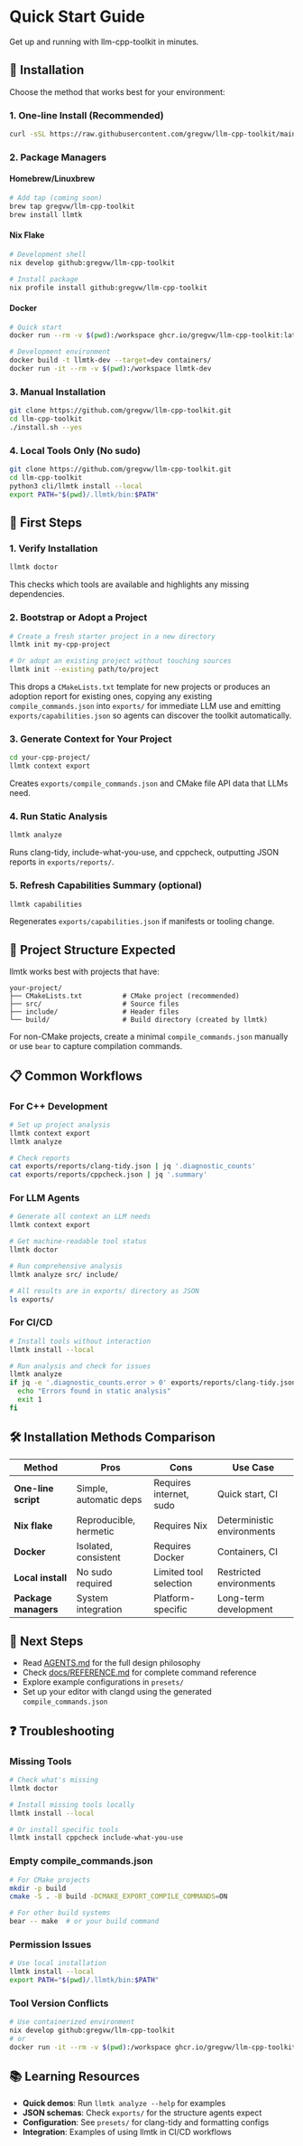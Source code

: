 # Quick Start Guide

Get up and running with llm-cpp-toolkit in minutes.

## 🚀 Installation

Choose the method that works best for your environment:

### 1. One-line Install (Recommended)
```bash
curl -sSL https://raw.githubusercontent.com/gregvw/llm-cpp-toolkit/main/install.sh | bash
```

### 2. Package Managers

#### Homebrew/Linuxbrew
```bash
# Add tap (coming soon)
brew tap gregvw/llm-cpp-toolkit
brew install llmtk
```

#### Nix Flake
```bash
# Development shell
nix develop github:gregvw/llm-cpp-toolkit

# Install package
nix profile install github:gregvw/llm-cpp-toolkit
```

#### Docker
```bash
# Quick start
docker run --rm -v $(pwd):/workspace ghcr.io/gregvw/llm-cpp-toolkit:latest

# Development environment
docker build -t llmtk-dev --target=dev containers/
docker run -it --rm -v $(pwd):/workspace llmtk-dev
```

### 3. Manual Installation
```bash
git clone https://github.com/gregvw/llm-cpp-toolkit.git
cd llm-cpp-toolkit
./install.sh --yes
```

### 4. Local Tools Only (No sudo)
```bash
git clone https://github.com/gregvw/llm-cpp-toolkit.git
cd llm-cpp-toolkit
python3 cli/llmtk install --local
export PATH="$(pwd)/.llmtk/bin:$PATH"
```

## 🔧 First Steps

### 1. Verify Installation
```bash
llmtk doctor
```
This checks which tools are available and highlights any missing dependencies.

### 2. Bootstrap or Adopt a Project
```bash
# Create a fresh starter project in a new directory
llmtk init my-cpp-project

# Or adopt an existing project without touching sources
llmtk init --existing path/to/project
```
This drops a `CMakeLists.txt` template for new projects or produces an adoption report for existing ones, copying any
existing `compile_commands.json` into `exports/` for immediate LLM use and emitting `exports/capabilities.json` so
agents can discover the toolkit automatically.

### 3. Generate Context for Your Project
```bash
cd your-cpp-project/
llmtk context export
```
Creates `exports/compile_commands.json` and CMake file API data that LLMs need.

### 4. Run Static Analysis
```bash
llmtk analyze
```
Runs clang-tidy, include-what-you-use, and cppcheck, outputting JSON reports in `exports/reports/`.

### 5. Refresh Capabilities Summary (optional)
```bash
llmtk capabilities
```
Regenerates `exports/capabilities.json` if manifests or tooling change.

## 📁 Project Structure Expected

llmtk works best with projects that have:

```
your-project/
├── CMakeLists.txt          # CMake project (recommended)
├── src/                    # Source files
├── include/                # Header files
└── build/                  # Build directory (created by llmtk)
```

For non-CMake projects, create a minimal `compile_commands.json` manually or use `bear` to capture compilation commands.

## 📋 Common Workflows

### For C++ Development
```bash
# Set up project analysis
llmtk context export
llmtk analyze

# Check reports
cat exports/reports/clang-tidy.json | jq '.diagnostic_counts'
cat exports/reports/cppcheck.json | jq '.summary'
```

### For LLM Agents
```bash
# Generate all context an LLM needs
llmtk context export

# Get machine-readable tool status
llmtk doctor

# Run comprehensive analysis
llmtk analyze src/ include/

# All results are in exports/ directory as JSON
ls exports/
```

### For CI/CD
```bash
# Install tools without interaction
llmtk install --local

# Run analysis and check for issues
llmtk analyze
if jq -e '.diagnostic_counts.error > 0' exports/reports/clang-tidy.json; then
  echo "Errors found in static analysis"
  exit 1
fi
```

## 🛠 Installation Methods Comparison

| Method | Pros | Cons | Use Case |
|--------|------|------|----------|
| **One-line script** | Simple, automatic deps | Requires internet, sudo | Quick start, CI |
| **Nix flake** | Reproducible, hermetic | Requires Nix | Deterministic environments |
| **Docker** | Isolated, consistent | Requires Docker | Containers, CI |
| **Local install** | No sudo required | Limited tool selection | Restricted environments |
| **Package managers** | System integration | Platform-specific | Long-term development |

## 🎯 Next Steps

- Read [AGENTS.md](AGENTS.md) for the full design philosophy
- Check [docs/REFERENCE.md](docs/REFERENCE.md) for complete command reference
- Explore example configurations in `presets/`
- Set up your editor with clangd using the generated `compile_commands.json`

## ❓ Troubleshooting

### Missing Tools
```bash
# Check what's missing
llmtk doctor

# Install missing tools locally
llmtk install --local

# Or install specific tools
llmtk install cppcheck include-what-you-use
```

### Empty compile_commands.json
```bash
# For CMake projects
mkdir -p build
cmake -S . -B build -DCMAKE_EXPORT_COMPILE_COMMANDS=ON

# For other build systems
bear -- make  # or your build command
```

### Permission Issues
```bash
# Use local installation
llmtk install --local
export PATH="$(pwd)/.llmtk/bin:$PATH"
```

### Tool Version Conflicts
```bash
# Use containerized environment
nix develop github:gregvw/llm-cpp-toolkit
# or
docker run -it --rm -v $(pwd):/workspace ghcr.io/gregvw/llm-cpp-toolkit:dev
```

## 📚 Learning Resources

- **Quick demos**: Run `llmtk analyze --help` for examples
- **JSON schemas**: Check `exports/` for the structure agents expect
- **Configuration**: See `presets/` for clang-tidy and formatting configs
- **Integration**: Examples of using llmtk in CI/CD workflows
